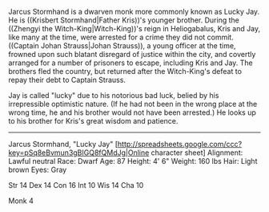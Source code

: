 Jarcus Stormhand is a dwarven monk more commonly known as Lucky Jay. He is ((Krisbert Stormhand|Father Kris))'s younger brother. During the ((Zhengyi the Witch-King|Witch-King))'s reign in Heliogabalus, Kris and Jay, like many at the time, were arrested for a crime they did not commit. ((Captain Johan Strauss|Johan Strauss)), a young officer at the time, frowned upon such blatant disregard of justice within the city, and covertly arranged for a number of prisoners to escape, including Kris and Jay. The brothers fled the country, but returned after the Witch-King's defeat to repay their debt to Captain Strauss.

Jay is called &quot;lucky&quot; due to his notorious bad luck, belied by his irrepressible optimistic nature. (If he had not been in the wrong place at the wrong time, he and his brother would not have been arrested.) He looks up to his brother for Kris's great wisdom and patience.

-----

Jarcus Stormhand, &quot;Lucky Jay&quot;
[http://spreadsheets.google.com/ccc?key=pSq8eBvmun3gBIGQ8fQMdJg|Online character sheet]
Alignment: Lawful neutral
Race: Dwarf
Age: 87
Height: 4' 6&quot;
Weight: 160 lbs
Hair: Light brown
Eyes: Gray

Str 14
Dex 14
Con 16
Int 10
Wis 14
Cha 10

Monk 4
